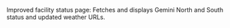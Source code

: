 Improved facility status page: Fetches and displays Gemini North and South status and updated weather URLs.